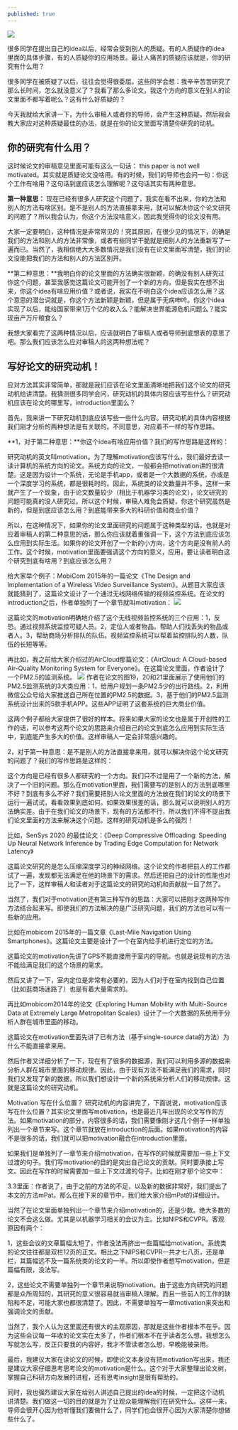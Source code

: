 ```yaml
---
published: true
---
```


![]({{site.baseurl}}/images/motivation/1.jpg)

很多同学在提出自己的idea以后，经常会受到别人的质疑。有的人质疑你的idea里面的具体步骤，有的人质疑你的应用场景。最让人痛苦的质疑应该就是，你的研究有什么用？

很多同学在被质疑了以后，往往会觉得很委屈。这些同学会想：我辛辛苦苦研究了那么长时间，怎么就没意义了？我看了那么多论文，我这个方向的意义在别人的论文里面不都写着呢么？这有什么好质疑的？

今天我就给大家讲一下，为什么审稿人或者你的导师，会产生这种质疑。然后我会教大家应对这种质疑最佳的办法，就是在你的论文里面写清楚你研究的动机。

## 你的研究有什么用？

这时候论文的审稿意见里面可能有这么一句话： this paper is not well motivated。其实就是质疑论文没啥用。有的时候，我们的导师也会问一句：你这个工作有啥用？这句话到底应该怎么理解呢？这句话其实有两种意思。

**第一种意思：** 现在已经有很多人研究这个问题了，我实在看不出来，你的方法和别人的方法有啥区别。是不是别人的方法直接拿来用，就可以解决你这个论文研究的问题了？所以我会认为，你这个方法没啥意义，因此我觉得你的论文没有用。

大家一定要明白，这种情况是非常常见的！究其原因，在很少见的情况下，的确是我们的方法和别人的方法非常像，或者有些同学干脆就是把别人的方法重新写了一遍而已。当然了，我相信绝大大多数情况是我们没有在论文里面写清楚，我们的论文没能把我们的方法和别人的方法区别开。

**第二种意思：**我明白你的论文里面的方法确实很新颖，的确没有别人研究过你这个问题，甚至我感觉这篇论文可能开创了一个新的方向，但是我实在想不出来，你这个idea有啥应用价值？或者说，我实在不明白这个idea应该怎么用？这个意思的潜台词就是，你这个方法新颖是新颖，但是属于无病呻吟。你这个idea实现了以后，能给国家带来1万个亿的收入么？能解决世界能源危机问题么？能实现亩产万斤粮食么？ 

我想大家看完了这两种情况以后，应该就明白了审稿人或者导师到底想表的意思了吧。那么我们应该怎么应对审稿人的这两种想法呢？

## 写好论文的研究动机！

应对方法其实非常简单，那就是我们应该在论文里面清晰地把我们这个论文的研究动机给讲清楚。我猜测很多同学会问，研究动机的具体内容应该写些什么？研究动机应该在论文的哪里写，introduction里面么？

首先，我来讲一下研究动机到底应该写些一些什么内容。研究动机的具体内容根据我们刚才分析的两种想法是有关联的。不同意思，对应着不一样的写作思路。

**1，对于第二种意思：**你这个idea有啥应用价值？我们的写作思路是这样的：

研究动机的英文叫motivation。为了理解motivation应该写什么，我们最好去读一读计算机的系统方向的论文。系统方向的论文，一般都会把motivation讲的很清楚。这是因为设计一个系统，无论是手机app，或者是一个大数据的系统，亦或是一个深度学习的系统，都是很耗时的。因此，系统类的论文数量并不多。这样一来就产生了一个现象，由于论文数量较少（相比于机器学习类的论文），论文研究的问题可能真的没人研究过。所以这个时候，审稿人难免会质疑，你这个研究虽然是新的，但是到底应该怎么用？到底能带来多大的科研价值和商业价值？

所以，在这种情况下，如果你的论文里面研究的问题属于这种类型的话，也就是对应着审稿人的第二种意思的话，那么你应该就着重强调一下，这个方法到底应该怎么应用到实际生活。如果你的论文开创了一个新的小方向，这个方向是没有前人的工作。这个时候，motivation里面要强调这个方向的意义，应用，要让读者明白这个研究到底有啥用？到底应该怎么用？

给大家举个例子：MobiCom 2015年的一篇论文《The Design and Implementation of a Wireless Video Surveillance System》。从题目大家应该就能猜到了，这篇论文设计了一个通过无线网络传输的视频监控系统。在论文的introduction之后，作者单独列了一个章节就叫motivation：
![]({{site.baseurl}}/images/motivation/2.jpg)

这篇论文的motivation明确地介绍了这个无线视频监控系统的三个应用：1，反恐。通过视频系统监控可疑人员。2，定位人或者物品。帮助人们找丢失的物品或者人。3，帮助商场分析排队的队伍。视频监控系统可以帮着监控排队的人数，队伍的长短等等。

再比如，我之前给大家介绍过的AirCloud那篇论文：《AirCloud: A Cloud-based Air-Quality Monitoring System for Everyone》。在这篇论文里面，作者设计了一个PM2.5的监测系统。
![]({{site.baseurl}}/images/motivation/3.jpg)
作者在论文的图19，20和21里面展示了使用他们的PM2.5监测系统的3大类应用：1，给用户规划一条PM2.5少的出行路线。2，利用微信公众号给大家推送自己所在位置的PM2.5的数据。3，基于他们的PM2.5监测系统设计出来的5款手机APP。这些APP证明了这套系统的巨大商业价值。

这两个例子都给大家提供了很好的样本。将来如果大家的论文也是属于开创性的工作的话，可以参考这两个论文的思路来介绍自己的论文到底怎么应用到实际生活中，到底能产生多大的价值。这样审稿人一定会非常感兴趣的。

2，对于第一种意思：是不是别人的方法直接拿来用，就可以解决你这个论文研究的问题了？我们的写作思路是这样的：

这个方向是已经有很多人都研究的一个方向。我们只不过是用了一个新的方法，解决了一个旧的问题。那么在motivation里面，我们需要写的是别人的方法到底哪里不好？到底有多么不好？我们需要把别人论文里面的方法放在我们的论文的场景下运行一遍试试，看看效果到底如何。如果效果很差的话，那么就可以说明别人的方法确实差。由于在我们论文的场景下，现有的方法都不行，所以我们不得不提出我们论文里面的方法来解决这个问题。这样的研究动机是多么的强烈！

比如，SenSys 2020 的最佳论文：《Deep Compressive Offloading: Speeding Up Neural Network Inference by Trading Edge Computation for Network Latency》






这篇论文研究的是怎么压缩深度学习的神经网络。这个论文的作者把前人的工作都试了一遍，发现都无法满足在他的场景下的需求。然后还把自己的设计的性能也对比了一下，这样审稿人和读者对于这篇论文的研究的动机和贡献就一目了然了。

当然了，我们对于motivation还有第三种写作的思路：大家可以把刚才这两种写作方法结合起来写。即使我们的方法解决的是广泛研究问题，我们的方法也可以有一些新的应用。

比如在mobicom 2015年的一篇文章《Last-Mile Navigation Using Smartphones》。这篇论文主要是设计了一个在室内给手机进行定位的方法。


这篇论文的motivation先讲了GPS不能直接用于室内的导航。也就是说现有的方法不能给满足我们的这个场景的需求。


然后又讲了一下，室内定位是非常有必要的，因为人们对于在室内找到自己位置（比如逛商场迷路了）也是有着大量需求的。

再比如mobicom2014年的论文《Exploring Human Mobility with Multi-Source Data at Extremely Large Metropolitan Scales》设计了一个大数据的系统用于分析人群在城市里面的移动。




这篇论文在motivation里面先讲了已有方法（基于single-source data的方法）为什么不能直接拿来用。


然后作者又详细分析了一下，现在有了很多的数据源，我们可以利用多源的数据来分析人群在城市里面的移动规律。因此，由于现有方法不能满足我们的需求，同时我们又发现了新的数据，所以我们想设计一个新的系统来分析人们的移动规律。这就是这篇论文的研究动机。

Motivation 写在什么位置？
研究动机的内容讲完了，下面说说，motivation应该写在什么位置？其实论文里面写motivation，也是最近几年出现的论文写作的方法。如果motivation的部分，内容很多的话，我们需要像刚才这几个例子一样单独列出一个章节来写。这个章节就放在introduction的后面。如果motivation的内容不是很多的话，我们就可以把motivation融合在introduction里面。

如果我们是单独列了一章节来介绍motivation，在写作的时候就需要加一些上下文过渡的句子。我们写motivation的目的是突出自己论文的贡献。同时要承接上写文。因此在写作的时候需要加一些上下文过渡的句子。比如在刚才那个论文中：


3.3里面：作者说了，由于之前的方法的不足，以及新的数据非常好，我们提出了本文的方法mPat。那么在接下来的章节中，我们给大家介绍mPat的详细设计。

当然了在论文里面单独列出一个章节来介绍motivation的，还是少数。绝大多数的论文不会这么做。尤其是以机器学习相关的会议为主。比如NIPS和CVPR。客观原因有两个：

1，这些会议的文章篇幅太短了，作者没法再挤出一些篇幅给motivation。系统类的论文往往都是双栏12页的正文。相比之下NIPS和CVPR一共才七八页，还是单栏，其篇幅远不及一篇系统类的论文的一半。所以即使作者想写motivation，但是篇幅有限，没法写。

2，这些论文不需要单独列一个章节来说明motivation。由于这些方向研究的问题都是众所周知的，其研究的意义很容易就当审稿人理解。而且一些前人的工作的缺陷和不足，可能大家也都很清楚了。因此，不需要单独写一章motivation来突出和强调论文的贡献。

当然了，我个人认为这里面还有很大的主观原因，那就是这些作者根本不在乎。因为这些会议每一年收的论文实在太多了，作者们根本不在乎读者怎么想。我想怎么写就怎么写，反正只要我的内容好，我才不管读者怎么想，早晚能被录用。

最后，我建议大家在读论文的时候，即使论文本身没有把motivation写出来，我还是建议大家仔细思考思考论文的motivation是什么。这个对于大家整理出论文树，掌握自己科研方向发展的进程，还有思考insight是很有帮助的。

同时，我也强烈建议大家在给别人讲述自己提出的idea的时候，一定把这个动机讲清楚。我们做这一切的目的就是为了让观众能理解我们在研究什么。这样一来，导师会很开心因为他听懂我们要做什么了，同学们也会很开心因为大家清楚你想做些什么了。
